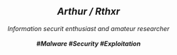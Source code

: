 <div align="center">
  <i><h2>Arthur / Rthxr</h2></i>
  <i>Information securit enthusiast and amateur researcher</i><br><br>
  <i><b>#Malware #Security #Exploitation</b></i>
</div>

<!--
**rthxr/rthxr** is a ✨ _special_ ✨ repository because its `README.md` (this file) appears on your GitHub profile.

Here are some ideas to get you started:

- 🔭 I’m currently working on ...
- 🌱 I’m currently learning ...
- 👯 I’m looking to collaborate on ...
- 🤔 I’m looking for help with ...
- 💬 Ask me about ...
- 📫 How to reach me: ...
- 😄 Pronouns: ...
- ⚡ Fun fact: ...
-->
